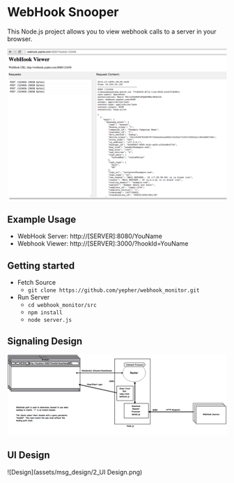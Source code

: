 # WebHook Snooper

This Node.js project allows you to view webhook calls to a server in your browser.

![ScreenShot](assets/ScreenShot.png)

## Example Usage

* WebHook Server: http://[SERVER]:8080/YouName
* Webhook Viewer: http://[SERVER]:3000/?hookId=YouName



## Getting started

* Fetch Source
	* `git clone https://github.com/yepher/webhook_monitor.git`
* Run Server
	* `cd webhook_monitor/src`
	* `npm install`
	* `node server.js`

	

## Signaling Design

![Design](assets/msg_design/1_MessageBus.png)


## UI Design

![Design](assets/msg_design/2_UI Design.png)

